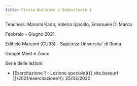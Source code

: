 ```yaml
---
title: Fisica Nucleare e Subnucleare 1
---
```

Teachers: Marumi Kado, Valerio Ippolito, Emanuele Di Marco

Febbraio - Giugno 2021,

Edificio Marconi (CU33) - Sapienza Universita' di Roma

Google Meet e Zoom

Serie delle lezioni:
  * [Esercitazione 1 - Lezione speciale]({{ site.baseurl }}/2021/esercitazione1/): 25/02/2020